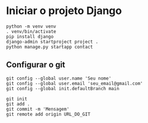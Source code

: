 # Iniciar o projeto Django

```
python -m venv venv
. venv/bin/activate
pip install django
django-admin startproject project .
python manage.py startapp contact
```

## Configurar o git

```
git config --global user.name 'Seu nome'
git config --global user.email 'seu_email@gmail.com'
git config --global init.defaultBranch main

git init
git add .
git commit -m 'Mensagem'
git remote add origin URL_DO_GIT
```